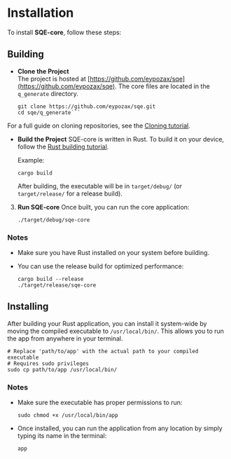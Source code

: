 # Installation

To install **SQE-core**, follow these steps:

## Building

-  **Clone the Project**  
   The project is hosted at [https://github.com/eypozax/sqe](https://github.com/eypozax/sqe). The core files are located in the `q_generate` directory.  

    ```
    git clone https://github.com/eypozax/sqe.git
    cd sqe/q_generate```

For a full guide on cloning repositories, see the [Cloning tutorial](../gg/clone.md).

-  **Build the Project**
   SQE-core is written in Rust. To build it on your device, follow the [Rust building tutorial](../gg/build.md#rust-programming-language).

   Example:

   ```
   cargo build
   ```

   After building, the executable will be in `target/debug/` (or `target/release/` for a release build).

3. **Run SQE-core**
   Once built, you can run the core application:

    ```
    ./target/debug/sqe-core
    ```

### Notes

* Make sure you have Rust installed on your system before building.
* You can use the release build for optimized performance:

    ```
    cargo build --release
    ./target/release/sqe-core
    ```

## Installing

After building your Rust application, you can install it system-wide by moving the compiled executable to `/usr/local/bin/`. This allows you to run the app from anywhere in your terminal.

```
# Replace 'path/to/app' with the actual path to your compiled executable
# Requires sudo privileges
sudo cp path/to/app /usr/local/bin/
```

### Notes

* Make sure the executable has proper permissions to run:

    ```
    sudo chmod +x /usr/local/bin/app
    ```

* Once installed, you can run the application from any location by simply typing its name in the terminal:

    ```
    app
    ```